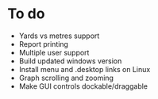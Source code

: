 # To do #
  * Yards vs metres support
  * Report printing
  * Multiple user support
  * Build updated windows version
  * Install menu and .desktop links on Linux
  * Graph scrolling and zooming
  * Make GUI controls dockable/draggable
